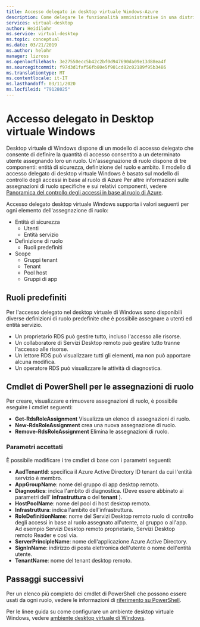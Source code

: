 ```yaml
---
title: Accesso delegato in desktop virtuale Windows-Azure
description: Come delegare le funzionalità amministrative in una distribuzione di desktop virtuali Windows, inclusi esempi.
services: virtual-desktop
author: Heidilohr
ms.service: virtual-desktop
ms.topic: conceptual
ms.date: 03/21/2019
ms.author: helohr
manager: lizross
ms.openlocfilehash: 3e27550ecc5b42c2bf0d947690da09e13d88ea4f
ms.sourcegitcommit: f97d3d1faf56fb80e5f901cd82c02189f95b3486
ms.translationtype: MT
ms.contentlocale: it-IT
ms.lasthandoff: 03/11/2020
ms.locfileid: "79128025"
---
```

# <a name="delegated-access-in-windows-virtual-desktop"></a>Accesso delegato in Desktop virtuale Windows

Desktop virtuale di Windows dispone di un modello di accesso delegato che consente di definire la quantità di accesso consentito a un determinato utente assegnando loro un ruolo. Un'assegnazione di ruolo dispone di tre componenti: entità di sicurezza, definizione del ruolo e ambito. Il modello di accesso delegato di desktop virtuale Windows è basato sul modello di controllo degli accessi in base al ruolo di Azure Per altre informazioni sulle assegnazioni di ruolo specifiche e sui relativi componenti, vedere [Panoramica del controllo degli accessi in base al ruolo di Azure](../role-based-access-control/built-in-roles.md).

Accesso delegato desktop virtuale Windows supporta i valori seguenti per ogni elemento dell'assegnazione di ruolo:

* Entità di sicurezza
    * Utenti
    * Entità servizio
* Definizione di ruolo
    * Ruoli predefiniti
* Scope
    * Gruppi tenant
    * Tenant
    * Pool host
    * Gruppi di app

## <a name="built-in-roles"></a>Ruoli predefiniti

Per l'accesso delegato nel desktop virtuale di Windows sono disponibili diverse definizioni di ruolo predefinite che è possibile assegnare a utenti ed entità servizio.

* Un proprietario RDS può gestire tutto, incluso l'accesso alle risorse.
* Un collaboratore di Servizi Desktop remoto può gestire tutto tranne l'accesso alle risorse.
* Un lettore RDS può visualizzare tutti gli elementi, ma non può apportare alcuna modifica.
* Un operatore RDS può visualizzare le attività di diagnostica.

## <a name="powershell-cmdlets-for-role-assignments"></a>Cmdlet di PowerShell per le assegnazioni di ruolo

Per creare, visualizzare e rimuovere assegnazioni di ruolo, è possibile eseguire i cmdlet seguenti:

* **Get-RdsRoleAssignment** Visualizza un elenco di assegnazioni di ruolo.
* **New-RdsRoleAssignment** crea una nuova assegnazione di ruolo.
* **Remove-RdsRoleAssignment** Elimina le assegnazioni di ruolo.

### <a name="accepted-parameters"></a>Parametri accettati

È possibile modificare i tre cmdlet di base con i parametri seguenti:

* **AadTenantId**: specifica il Azure Active Directory ID tenant da cui l'entità servizio è membro.
* **AppGroupName**: nome del gruppo di app desktop remoto.
* **Diagnostics**: indica l'ambito di diagnostica. (Deve essere abbinato ai parametri dell' **infrastruttura** o del **tenant** ).
* **HostPoolName**: nome del pool di host desktop remoto.
* **Infrastruttura**: indica l'ambito dell'infrastruttura.
* **RoleDefinitionName**: nome del Servizi Desktop remoto ruolo di controllo degli accessi in base al ruolo assegnato all'utente, al gruppo o all'app. Ad esempio Servizi Desktop remoto proprietario, Servizi Desktop remoto Reader e così via.
* **ServerPrincipleName**: nome dell'applicazione Azure Active Directory.
* **SignInName**: indirizzo di posta elettronica dell'utente o nome dell'entità utente.
* **TenantName**: nome del tenant desktop remoto.

## <a name="next-steps"></a>Passaggi successivi

Per un elenco più completo dei cmdlet di PowerShell che possono essere usati da ogni ruolo, vedere le informazioni di [riferimento su PowerShell](/powershell/windows-virtual-desktop/overview).

Per le linee guida su come configurare un ambiente desktop virtuale Windows, vedere [ambiente desktop virtuale di Windows](environment-setup.md).
